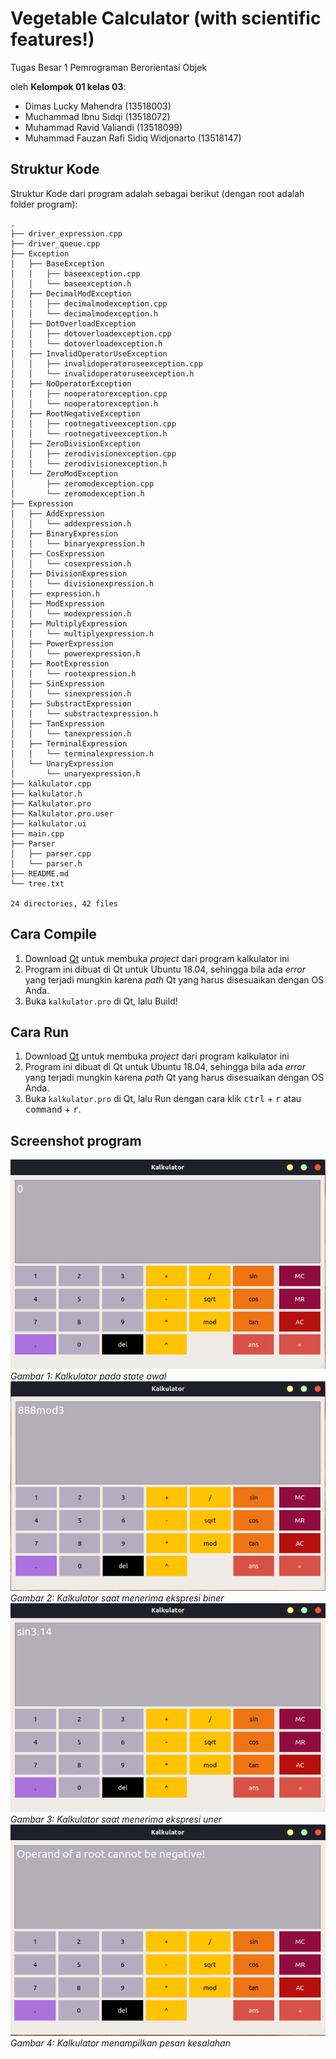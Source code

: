 # Vegetable Calculator (with scientific features!)
Tugas Besar 1 Pemrograman Berorientasi Objek

oleh __Kelompok 01 kelas 03__:
- Dimas Lucky Mahendra (13518003)
- Muchammad Ibnu Sidqi (13518072)
- Muhammad Ravid Valiandi (13518099)
- Muhammad Fauzan Rafi Sidiq Widjonarto (13518147)

## Struktur Kode
Struktur Kode dari program adalah sebagai berikut (dengan root adalah folder program):
```
.
├── driver_expression.cpp
├── driver_queue.cpp
├── Exception
│   ├── BaseException
│   │   ├── baseexception.cpp
│   │   └── baseexception.h
│   ├── DecimalModException
│   │   ├── decimalmodexception.cpp
│   │   └── decimalmodexception.h
│   ├── DotOverloadException
│   │   ├── dotoverloadexception.cpp
│   │   └── dotoverloadexception.h
│   ├── InvalidOperatorUseException
│   │   ├── invalidoperatoruseexception.cpp
│   │   └── invalidoperatoruseexception.h
│   ├── NoOperatorException
│   │   ├── nooperatorexception.cpp
│   │   └── nooperatorexception.h
│   ├── RootNegativeException
│   │   ├── rootnegativeexception.cpp
│   │   └── rootnegativeexception.h
│   ├── ZeroDivisionException
│   │   ├── zerodivisionexception.cpp
│   │   └── zerodivisionexception.h
│   └── ZeroModException
│       ├── zeromodexception.cpp
│       └── zeromodexception.h
├── Expression
│   ├── AddExpression
│   │   └── addexpression.h
│   ├── BinaryExpression
│   │   └── binaryexpression.h
│   ├── CosExpression
│   │   └── cosexpression.h
│   ├── DivisionExpression
│   │   └── divisionexpression.h
│   ├── expression.h
│   ├── ModExpression
│   │   └── modexpression.h
│   ├── MultiplyExpression
│   │   └── multiplyexpression.h
│   ├── PowerExpression
│   │   └── powerexpression.h
│   ├── RootExpression
│   │   └── rootexpression.h
│   ├── SinExpression
│   │   └── sinexpression.h
│   ├── SubstractExpression
│   │   └── substractexpression.h
│   ├── TanExpression
│   │   └── tanexpression.h
│   ├── TerminalExpression
│   │   └── terminalexpression.h
│   └── UnaryExpression
│       └── unaryexpression.h
├── kalkulator.cpp
├── kalkulator.h
├── Kalkulator.pro
├── Kalkulator.pro.user
├── kalkulator.ui
├── main.cpp
├── Parser
│   ├── parser.cpp
│   └── parser.h
├── README.md
└── tree.txt

24 directories, 42 files
```
## Cara Compile
1. Download [Qt](https://www.qt.io/download) untuk membuka _project_ dari program kalkulator ini
2. Program ini dibuat di Qt untuk Ubuntu 18.04, sehingga bila ada _error_ yang terjadi mungkin karena _path_ Qt yang harus disesuaikan dengan OS Anda.
3. Buka `kalkulator.pro` di Qt, lalu Build!

## Cara Run
1. Download [Qt](https://www.qt.io/download) untuk membuka _project_ dari program kalkulator ini
2. Program ini dibuat di Qt untuk Ubuntu 18.04, sehingga bila ada _error_ yang terjadi mungkin karena _path_ Qt yang harus disesuaikan dengan OS Anda.
3. Buka `kalkulator.pro` di Qt, lalu Run dengan cara klik <kbd>ctrl</kbd> + <kbd>r</kbd> atau <kbd>command</kbd> + <kbd>r</kbd>.

## Screenshot program
![Kalkulator pada state awal](./assets/frontend.png) <br>
*Gambar 1: Kalkulator pada state awal* <br>
![Kalkulator dengan ekspresi biner](./assets/binary1.png) <br>
*Gambar 2: Kalkulator saat menerima ekspresi biner* <br>
![Kalkulator dengan ekspresi uner](./assets/unary1.png) <br>
*Gambar 3: Kalkulator saat menerima ekspresi uner* <br>
![Kalkulator dengan pesan kesalahan](./assets/err1.png) <br>
*Gambar 4: Kalkulator menampilkan pesan kesalahan* <br>